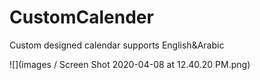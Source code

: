 # CustomCalender
Custom designed calendar supports English&Arabic

![](images / Screen Shot 2020-04-08 at 12.40.20 PM.png)
